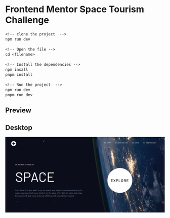 # Frontend Mentor Space Tourism Challenge

```
<!-- clone the project  -->
npm run dev

<!-- Open the file -->
cd <filename>

<!-- Install the dependencies -->
npm insall
pnpm install

<!-- Run the project  -->
npm run dev
pnpm run dev
```

## Preview

## Desktop

<img src="./public/previewImg.png" />
